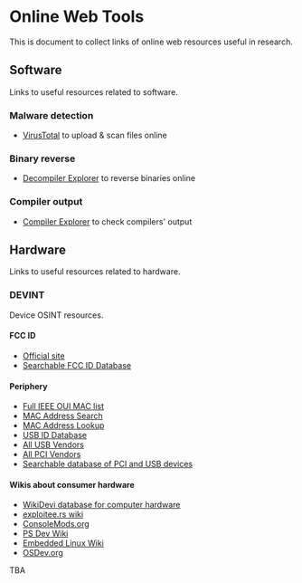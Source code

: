 
# Online Web Tools
This is document to collect links of online web resources useful in research.




## Software
Links to useful resources related to software.


### Malware detection

- [VirusTotal](https://www.virustotal.com/gui/home/upload) to upload & scan files online


### Binary reverse

- [Decompiler Explorer](https://dogbolt.org) to reverse binaries online


### Compiler output

- [Compiler Explorer](https://godbolt.org) to check compilers' output




## Hardware
Links to useful resources related to hardware.


### DEVINT
Device OSINT resources.

#### FCC ID

- [Official site](https://www.fcc.gov/oet/ea/fccid)
- [Searchable FCC ID Database](https://fccid.io)

#### Periphery

- [Full IEEE OUI MAC list](https://standards-oui.ieee.org/oui/oui.txt)
- [MAC Address Search](https://mac.lc)
- [MAC Address Lookup](https://maclookup.app)
- [USB ID Database](https://the-sz.com/products/usbid)
- [All USB Vendors](https://devicehunt.com/all-usb-vendors)
- [All PCI Vendors](https://devicehunt.com/all-pci-vendors)
- [Searchable database of PCI and USB devices](https://devicehunt.com)

#### Wikis about consumer hardware

- [WikiDevi database for computer hardware](https://wikidevi.wi-cat.ru)
- [exploitee.rs wiki](https://www.exploitee.rs)
- [ConsoleMods.org](https://consolemods.org)
- [PS Dev Wiki](https://www.psdevwiki.com)
- [Embedded Linux Wiki](https://elinux.org)
- [OSDev.org](https://wiki.osdev.org)

TBA

